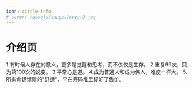 ```yaml
---
icon: circle-info
# cover: /assets/images/cover3.jpg
---
```


# 介绍页

1.有时候人存在的意义，更多是觉醒和思考，而不仅仅是生存。
2.重复99次，只为第100次的蜕变。
3.平常心是道。
4.成为普通人和成为伟人，难度一样大。
5.所有命运馈赠的"舒适"，早在筹码堆里标好了售价。
